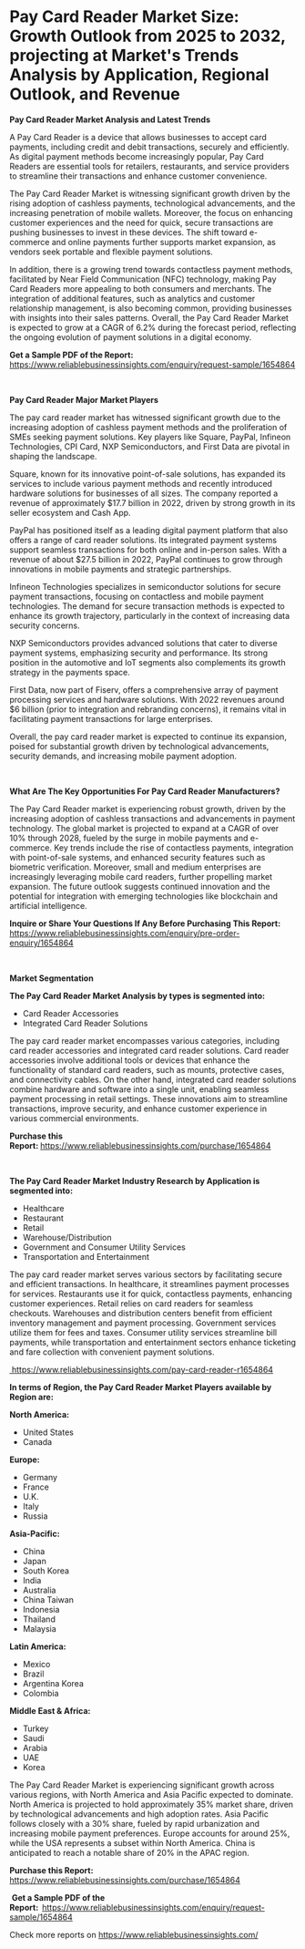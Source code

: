 <p><h1>Pay Card Reader Market Size: Growth Outlook from 2025 to 2032, projecting at Market's Trends Analysis by Application, Regional Outlook, and Revenue</h1></p><p><strong>Pay Card Reader Market Analysis and Latest Trends</strong></p>
<p><p>A Pay Card Reader is a device that allows businesses to accept card payments, including credit and debit transactions, securely and efficiently. As digital payment methods become increasingly popular, Pay Card Readers are essential tools for retailers, restaurants, and service providers to streamline their transactions and enhance customer convenience.</p><p>The Pay Card Reader Market is witnessing significant growth driven by the rising adoption of cashless payments, technological advancements, and the increasing penetration of mobile wallets. Moreover, the focus on enhancing customer experiences and the need for quick, secure transactions are pushing businesses to invest in these devices. The shift toward e-commerce and online payments further supports market expansion, as vendors seek portable and flexible payment solutions.</p><p>In addition, there is a growing trend towards contactless payment methods, facilitated by Near Field Communication (NFC) technology, making Pay Card Readers more appealing to both consumers and merchants. The integration of additional features, such as analytics and customer relationship management, is also becoming common, providing businesses with insights into their sales patterns. Overall, the Pay Card Reader Market is expected to grow at a CAGR of 6.2% during the forecast period, reflecting the ongoing evolution of payment solutions in a digital economy.</p></p>
<p><strong>Get a Sample PDF of the Report:&nbsp;</strong> <a href="https://www.reliablebusinessinsights.com/enquiry/request-sample/1654864?utm_campaign=2208&utm_medium=2&utm_source=Github&utm_content=ia&utm_term=06032025&utm_id=pay-card-reader">https://www.reliablebusinessinsights.com/enquiry/request-sample/1654864</a></p>
<p>&nbsp;</p>
<p><strong>Pay Card Reader Major Market Players</strong></p>
<p><p>The pay card reader market has witnessed significant growth due to the increasing adoption of cashless payment methods and the proliferation of SMEs seeking payment solutions. Key players like Square, PayPal, Infineon Technologies, CPI Card, NXP Semiconductors, and First Data are pivotal in shaping the landscape.</p><p>Square, known for its innovative point-of-sale solutions, has expanded its services to include various payment methods and recently introduced hardware solutions for businesses of all sizes. The company reported a revenue of approximately $17.7 billion in 2022, driven by strong growth in its seller ecosystem and Cash App.</p><p>PayPal has positioned itself as a leading digital payment platform that also offers a range of card reader solutions. Its integrated payment systems support seamless transactions for both online and in-person sales. With a revenue of about $27.5 billion in 2022, PayPal continues to grow through innovations in mobile payments and strategic partnerships.</p><p>Infineon Technologies specializes in semiconductor solutions for secure payment transactions, focusing on contactless and mobile payment technologies. The demand for secure transaction methods is expected to enhance its growth trajectory, particularly in the context of increasing data security concerns.</p><p>NXP Semiconductors provides advanced solutions that cater to diverse payment systems, emphasizing security and performance. Its strong position in the automotive and IoT segments also complements its growth strategy in the payments space.</p><p>First Data, now part of Fiserv, offers a comprehensive array of payment processing services and hardware solutions. With 2022 revenues around $6 billion (prior to integration and rebranding concerns), it remains vital in facilitating payment transactions for large enterprises.</p><p>Overall, the pay card reader market is expected to continue its expansion, poised for substantial growth driven by technological advancements, security demands, and increasing mobile payment adoption.</p></p>
<p>&nbsp;</p>
<p><strong>What Are The Key Opportunities For Pay Card Reader Manufacturers?</strong></p>
<p><p>The Pay Card Reader market is experiencing robust growth, driven by the increasing adoption of cashless transactions and advancements in payment technology. The global market is projected to expand at a CAGR of over 10% through 2028, fueled by the surge in mobile payments and e-commerce. Key trends include the rise of contactless payments, integration with point-of-sale systems, and enhanced security features such as biometric verification. Moreover, small and medium enterprises are increasingly leveraging mobile card readers, further propelling market expansion. The future outlook suggests continued innovation and the potential for integration with emerging technologies like blockchain and artificial intelligence.</p></p>
<p><strong>Inquire or Share Your Questions If Any Before Purchasing This Report:</strong> <a href="https://www.reliablebusinessinsights.com/enquiry/pre-order-enquiry/1654864?utm_campaign=2208&utm_medium=2&utm_source=Github&utm_content=ia&utm_term=06032025&utm_id=pay-card-reader">https://www.reliablebusinessinsights.com/enquiry/pre-order-enquiry/1654864</a></p>
<p>&nbsp;</p>
<p><strong>Market Segmentation</strong></p>
<p><strong>The Pay Card Reader Market Analysis by types is segmented into:</strong></p>
<p><ul><li>Card Reader Accessories</li><li>Integrated Card Reader Solutions</li></ul></p>
<p><p>The pay card reader market encompasses various categories, including card reader accessories and integrated card reader solutions. Card reader accessories involve additional tools or devices that enhance the functionality of standard card readers, such as mounts, protective cases, and connectivity cables. On the other hand, integrated card reader solutions combine hardware and software into a single unit, enabling seamless payment processing in retail settings. These innovations aim to streamline transactions, improve security, and enhance customer experience in various commercial environments.</p></p>
<p><strong>Purchase this Report:&nbsp;</strong><a href="https://www.reliablebusinessinsights.com/purchase/1654864?utm_campaign=2208&utm_medium=2&utm_source=Github&utm_content=ia&utm_term=06032025&utm_id=pay-card-reader">https://www.reliablebusinessinsights.com/purchase/1654864</a></p>
<p>&nbsp;</p>
<p><strong>The Pay Card Reader Market Industry Research by Application is segmented into:</strong></p>
<p><ul><li>Healthcare</li><li>Restaurant</li><li>Retail</li><li>Warehouse/Distribution</li><li>Government and Consumer Utility Services</li><li>Transportation and Entertainment</li></ul></p>
<p><p>The pay card reader market serves various sectors by facilitating secure and efficient transactions. In healthcare, it streamlines payment processes for services. Restaurants use it for quick, contactless payments, enhancing customer experiences. Retail relies on card readers for seamless checkouts. Warehouses and distribution centers benefit from efficient inventory management and payment processing. Government services utilize them for fees and taxes. Consumer utility services streamline bill payments, while transportation and entertainment sectors enhance ticketing and fare collection with convenient payment solutions.</p></p>
<p><a href="https://www.reliablebusinessinsights.com/pay-card-reader-r1654864?utm_campaign=2208&utm_medium=2&utm_source=Github&utm_content=ia&utm_term=06032025&utm_id=pay-card-reader">&nbsp;https://www.reliablebusinessinsights.com/pay-card-reader-r1654864</a></p>
<p><strong>In terms of Region, the Pay Card Reader Market Players available by Region are:</strong></p>
<p>
    <p> <strong> North America: </strong>
        <ul>
            <li>United States</li>
            <li>Canada</li>
        </ul>
        </p> 
    <p> <strong> Europe: </strong>
        <ul>
            <li>Germany</li>
            <li>France</li>
            <li>U.K.</li>
            <li>Italy</li>
            <li>Russia</li>
        </ul>
        </p> 
    <p> <strong> Asia-Pacific: </strong>
        <ul>
            <li>China</li>
            <li>Japan</li>
            <li>South Korea</li>
            <li>India</li>
            <li>Australia</li>
            <li>China Taiwan</li>
            <li>Indonesia</li>
            <li>Thailand</li>
            <li>Malaysia</li>
        </ul>
        </p> 
    <p> <strong> Latin America: </strong>
        <ul>
            <li>Mexico</li>
            <li>Brazil</li>
            <li>Argentina Korea</li>
            <li>Colombia</li>
        </ul>
        </p> 
    <p> <strong> Middle East & Africa: </strong>
        <ul>
            <li>Turkey</li>
            <li>Saudi</li>
            <li>Arabia</li>
            <li>UAE</li>
            <li>Korea</li>
        </ul>
    </p>
    </p>
<p><p>The Pay Card Reader Market is experiencing significant growth across various regions, with North America and Asia Pacific expected to dominate. North America is projected to hold approximately 35% market share, driven by technological advancements and high adoption rates. Asia Pacific follows closely with a 30% share, fueled by rapid urbanization and increasing mobile payment preferences. Europe accounts for around 25%, while the USA represents a subset within North America. China is anticipated to reach a notable share of 20% in the APAC region.</p></p>
<p><strong>Purchase this Report: </strong><a href="https://www.reliablebusinessinsights.com/purchase/1654864?utm_campaign=2208&utm_medium=2&utm_source=Github&utm_content=ia&utm_term=06032025&utm_id=pay-card-reader">https://www.reliablebusinessinsights.com/purchase/1654864</a></p>
<p>&nbsp;<strong>Get a Sample PDF of the Report:&nbsp;&nbsp;</strong><a href="https://www.reliablebusinessinsights.com/enquiry/request-sample/1654864?utm_campaign=2208&utm_medium=2&utm_source=Github&utm_content=ia&utm_term=06032025&utm_id=pay-card-reader">https://www.reliablebusinessinsights.com/enquiry/request-sample/1654864</a></p>
<p><strong></strong></p>
<p>Check more reports on <a href="https://www.reliablebusinessinsights.com/?utm_campaign=2208&utm_medium=2&utm_source=Github&utm_content=ia&utm_term=06032025&utm_id=pay-card-reader">https://www.reliablebusinessinsights.com/</a></p>